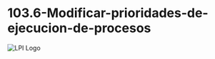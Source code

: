 # 103.6-Modificar-prioridades-de-ejecucion-de-procesos
![LPI Logo](../../../wallpaper/diogenes_linux.png "Buscando al hombre nuevo")
